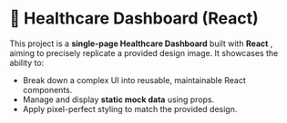 # 🏥 Healthcare Dashboard (React)

This project is a **single-page Healthcare Dashboard** built with  **React** , aiming to precisely replicate a provided design image. It showcases the ability to:

* Break down a complex UI into reusable, maintainable React components.
* Manage and display **static mock data** using props.
* Apply pixel-perfect styling to match the provided design.
